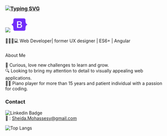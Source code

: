 ### <div align-items: center >[![Typing SVG](https://readme-typing-svg.demolab.com?font=Reem+Kufi&weight=500&size=27&duration=3000&pause=2000&color=FFFAFA&background=0c1117&center=true&vCenter=true&width=500&lines=Hi%2C+I'm+Sheida!+%20+Nice+to+meet+you+%F0%9F%91%8B)](https://git.io/typing-svg)</div>

<p>
  <img src="https://skillicons.dev/icons?i=angular,mongodb,expressjs,nodejs,javascript,typescript,html,css" />
  <img src="https://raw.githubusercontent.com/devicons/devicon/master/icons/bootstrap/bootstrap-plain.svg" alt="React Bootstrap Logo" width="50" />
</p>






👨🏻‍💻💻 Web Developer| former UX designer  |  ES6+  |  Angular
 <br/> 


###
About Me

🌱 Curious, love new challenges to learn and grow.
<br/>
🔍 Looking to bring my attention to detail to visually appealing web applications.
<br/>
🏃🏻 Piano player for more than 15 years and patient individual with a passion for coding.
<br/>


### Contact
![Linkedin Badge](https://img.shields.io/badge/-LinkedIn-blue?style=for-the-badge&logo=Linkedin&&target=_blanklogoColor=white&link=https://www.linkedin.com/in/sheida-mohassesy/) 
<br/>
📧 : <a href="mailto:Sheida.Mohassesy@gmail.com">Sheida.Mohassesy@gmail.com</a>



![Top Langs](https://github-readme-stats.vercel.app/api/top-langs/?username=hesamde&layout=compact&theme=swift&hide_border=true&bg_color=FFFFFF66)
</div>



  
